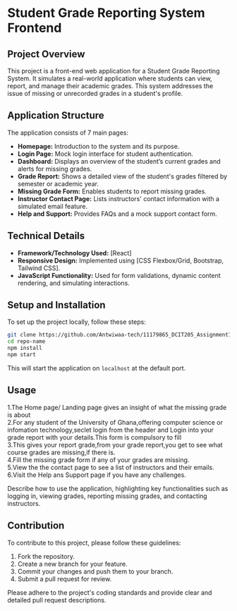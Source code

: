 # Student Grade Reporting System Frontend

## Project Overview

This project is a front-end web application for a Student Grade Reporting System. It simulates a real-world application where students can view, report, and manage their academic grades. This system addresses the issue of missing or unrecorded grades in a student's profile.

## Application Structure

The application consists of 7 main pages:

- **Homepage:** Introduction to the system and its purpose.
- **Login Page:** Mock login interface for student authentication.
- **Dashboard:** Displays an overview of the student’s current grades and alerts for missing grades.
- **Grade Report:** Shows a detailed view of the student's grades filtered by semester or academic year.
- **Missing Grade Form:** Enables students to report missing grades.
- **Instructor Contact Page:** Lists instructors' contact information with a simulated email feature.
- **Help and Support:** Provides FAQs and a mock support contact form.

## Technical Details

- **Framework/Technology Used:** [React]
- **Responsive Design:** Implemented using [CSS Flexbox/Grid, Bootstrap, Tailwind CSS].
- **JavaScript Functionality:** Used for form validations, dynamic content rendering, and simulating interactions.

## Setup and Installation

To set up the project locally, follow these steps:

```bash
git clone https://github.com/Antwiwaa-tech/11179865_DCIT205_Assignment1.git
cd repo-name
npm install
npm start
```

This will start the application on `localhost` at the default port.

## Usage
 1.The Home page/ Landing page gives an insight of what the missing grade is about<br>
 2.For any  student of the University of Ghana,offering computer science or infomation technology,seclet login from the header and Login into your grade report with your details.This form is compulsory to fill<br>
 3.This gives your report grade,from your grade report,you get to see what course grades are missing,if there is.<br>
 4.Fill the missing grade form if any of your grades are missing.<br>
 5.View the the contact page to see a list of instructors and their emails.<br>
 6.Visit the Help ans Support page if you have any challenges.



Describe how to use the application, highlighting key functionalities such as logging in, viewing grades, reporting missing grades, and contacting instructors.

## Contribution

To contribute to this project, please follow these guidelines:

1. Fork the repository.
2. Create a new branch for your feature.
3. Commit your changes and push them to your branch.
4. Submit a pull request for review.

Please adhere to the project's coding standards and provide clear and detailed pull request descriptions.
